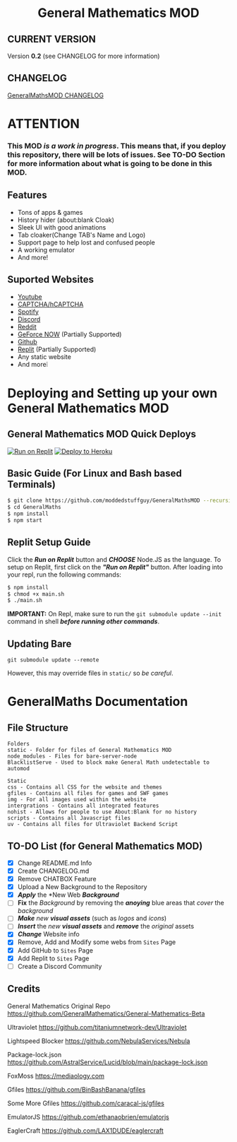 <h1 align="center">General Mathematics MOD</h1>

## CURRENT VERSION
Version **0.2** (see CHANGELOG for more information)

## CHANGELOG
[GeneralMathsMOD CHANGELOG](CHANGELOG.md)

# ATTENTION
### This MOD ***is a work in progress***. This means that, if you deploy this repository, there will be **lots of issues**. See TO-DO Section for more information about what is going to be done in this MOD.

## Features 
- Tons of apps & games
- History hider (about:blank Cloak)
- Sleek UI with good animations
- Tab cloaker(Change TAB's Name and Logo)
- Support page to help lost and confused people
- A working emulator
- And more!

## Suported Websites
- [Youtube](https://www.youtube.com)
- [CAPTCHA/hCAPTCHA](https://www.captcha.net)
- [Spotify](https://spotify.com)
- [Discord](https://discord.com)
- [Reddit](https://reddit.com)
- [GeForce NOW](https://play.geforcenow.com/) (Partially Supported)
- [Github](https://github.com/)
- [Replit](https://replit.com/) (Partially Supported)
- Any static website
- And more❕

# Deploying and Setting up your own General Mathematics MOD

## General Mathematics MOD Quick Deploys

[![Run on Replit](https://raw.githubusercontent.com/BinBashBanana/deploy-buttons/master/buttons/remade/replit.svg)](https://replit.com/github/moddedstuffguy/GeneralMathsMOD)
[![Deploy to Heroku](https://raw.githubusercontent.com/BinBashBanana/deploy-buttons/master/buttons/remade/heroku.svg)](https://heroku.com/deploy/?template=https://github.com/moddedstuffguy/GeneralMathsMOD)

## Basic Guide (For Linux and Bash based Terminals)

```sh
$ git clone https://github.com/moddedstuffguy/GeneralMathsMOD --recursive
$ cd GeneralMaths
$ npm install
$ npm start
```

## Replit Setup Guide

Click the ***Run on Replit*** button and ***CHOOSE*** Node.JS as the language.
To setup on Replit, first click on the ***"Run on Replit"*** button. After loading into your repl, run the following commands:
```sh
$ npm install
$ chmod +x main.sh
$ ./main.sh
```
**IMPORTANT:** On Repl, make sure to run the `git submodule update --init` command in shell ***before running other commands***.

## Updating Bare
```
git submodule update --remote
```

However, this may override files in `static/` so *be careful*.

# GeneralMaths Documentation

## File Structure
```
Folders
static - Folder for files of General Mathematics MOD
node_modules - Files for bare-server-node
BlacklistServe - Used to block make General Math undetectable to automod

Static
css - Contains all CSS for the website and themes
gfiles - Contains all files for games and SWF games
img - For all images used within the website
intergrations - Contains all integrated features
nohist - Allows for people to use About:Blank for no history
scripts - Contains all Javascript files
uv - Contains all files for Ultraviolet Backend Script
```

## TO-DO List (for General Mathematics MOD)

- [x] Change README.md Info
- [x] Create CHANGELOG.md
- [x] Remove CHATBOX Feature
- [x] Upload a New Background to the Repository
- [x] ***Apply*** the *New Web ***Background***
- [ ] **Fix** the *Background* by removing the ***anoying*** blue areas that *cover* the *background*
- [ ] ***Make*** *new* ***visual assets*** (such as *logos* and *icons*)
- [ ] ***Insert*** the *new **visual assets*** and ***remove*** the *original* assets
- [x] ***Change*** Website info
- [x] Remove, Add and Modify some webs from `Sites` Page
- [x] Add GitHub to `Sites` Page
- [x] Add Replit to `Sites` Page
- [ ] Create a Discord Community

## Credits

General Mathematics Original Repo https://github.com/GeneralMathematics/General-Mathematics-Beta

Ultraviolet https://github.com/titaniumnetwork-dev/Ultraviolet

Lightspeed Blocker https://github.com/NebulaServices/Nebula

Package-lock.json https://github.com/AstralService/Lucid/blob/main/package-lock.json

FoxMoss https://mediaology.com

Gfiles https://github.com/BinBashBanana/gfiles

Some More Gfiles https://github.com/caracal-js/gfiles

EmulatorJS https://github.com/ethanaobrien/emulatorjs

EaglerCraft https://github.com/LAX1DUDE/eaglercraft

